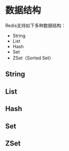 # 数据结构

Redis支持如下多种数据结构：

- String
- List
- Hash
- Set
- ZSet（Sorted Set）



## String



## List



## Hash



## Set



## ZSet



